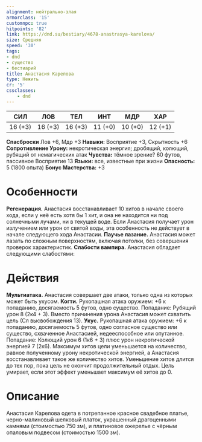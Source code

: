 ```yaml
---
alignment: нейтрально-злая
armorclass: '15'
customnpc: true
hitpoints: '82'
link: https://dnd.su/bestiary/4678-anastrasya-karelova/
size: Средняя
speed: '30'
tags:
- dnd
- существо
- бестиарий
title: Анастасия Карелова
type: Нежить
cr: '5'
cssclasses:
    - dnd
---
```



| СИЛ | ЛОВ | ТЕЛ | ИНТ | МДР | ХАР |
|---|---|---|---|---|---|
| 16 (+3) | 16 (+3) | 16 (+3) | 11 (+0) | 10 (+0) | 12 (+1) |
**Спасброски** Лов +6, Мдр +3
**Навыки:** Восприятие +3, Скрытность +6
**Сопротивление Урону:** некротическая энергия; дробящий, колющий, рубящий от немагических атак
**Чувства:** тёмное зрение? 60 футов, пассивное Восприятие 13
**Языки:** все, известные при жизни
**Опасность:** 5 (1800 опыта)
**Бонус Мастерства:** +3


# Особенности
**Регенерация.** Анастасия восстанавливает 10 хитов в начале своего хода, если у неё есть хотя бы 1 хит, и она не находится ни под солнечными лучами, ни в текущей воде. Если Анастасия получает урон излучением или урон от святой воды, эта особенность не действует в начале следующего хода Анастасии.
**Паучье лазание.** Анастасия может лазать по сложным поверхностям, включая потолки, без совершения проверок характеристик.
**Слабости вампира.** Анастасия обладает следующими слабостями:


# Действия
**Мультиатака.** Анастасия совершает две атаки, только одна из которых может быть укусом.
**Когти.** Рукопашная атака оружием: +6 к попаданию, досягаемость 5 футов, одно существо. Попадание: Рубящий урон 8 (2к4 + 3). Вместо причинения урона Анастасия может схватить цель (Сл высвобождения 13).
**Укус.** Рукопашная атака оружием: +6 к попаданию, досягаемость 5 футов, одно согласное существо или существо, схваченное Анастасией, недееспособное или опутанное. Попадание: Колющий урон 6 (1к6 + 3) плюс урон некротической энергией 7 (2к6). Максимум хитов цели уменьшается на количество, равное полученному урону некротической энергией, а Анастасия восстанавливает такое же количество хитов. Уменьшение хитов длится до тех пор, пока цель не окончит продолжительный отдых. Цель умирает, если этот эффект уменьшает максимум её хитов до 0.


# Описание
Анастасия Карелова одета в потрепанное красное свадебное платье, черно-малиновый шелковый платок, украшенный драгоценными камнями (стоимостью 750 зм), и платиновое ожерелье с чёрным опаловым подвесом (стоимостью 1500 зм).